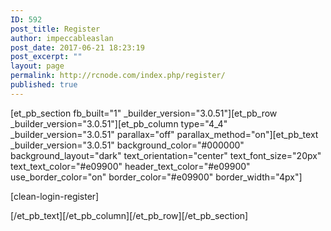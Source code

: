 ```yaml
---
ID: 592
post_title: Register
author: impeccableaslan
post_date: 2017-06-21 18:23:19
post_excerpt: ""
layout: page
permalink: http://rcnode.com/index.php/register/
published: true
---
```

[et_pb_section fb_built="1" _builder_version="3.0.51"][et_pb_row _builder_version="3.0.51"][et_pb_column type="4_4" _builder_version="3.0.51" parallax="off" parallax_method="on"][et_pb_text _builder_version="3.0.51" background_color="#000000" background_layout="dark" text_orientation="center" text_font_size="20px" text_text_color="#e09900" header_text_color="#e09900" use_border_color="on" border_color="#e09900" border_width="4px"]<p><a>[clean-login-register]</a></p>[/et_pb_text][/et_pb_column][/et_pb_row][/et_pb_section]